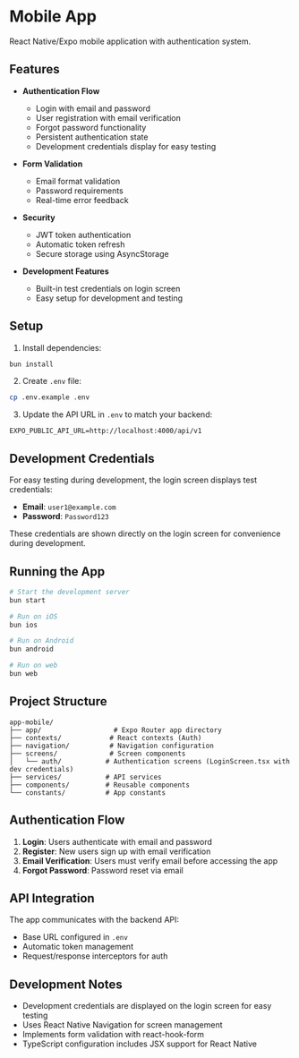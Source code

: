 # Mobile App

React Native/Expo mobile application with authentication system.

## Features

- **Authentication Flow**

  - Login with email and password
  - User registration with email verification
  - Forgot password functionality
  - Persistent authentication state
  - Development credentials display for easy testing

- **Form Validation**

  - Email format validation
  - Password requirements
  - Real-time error feedback

- **Security**

  - JWT token authentication
  - Automatic token refresh
  - Secure storage using AsyncStorage

- **Development Features**
  - Built-in test credentials on login screen
  - Easy setup for development and testing

## Setup

1. Install dependencies:

```bash
bun install
```

2. Create `.env` file:

```bash
cp .env.example .env
```

3. Update the API URL in `.env` to match your backend:

```
EXPO_PUBLIC_API_URL=http://localhost:4000/api/v1
```

## Development Credentials

For easy testing during development, the login screen displays test credentials:

- **Email**: `user1@example.com`
- **Password**: `Password123`

These credentials are shown directly on the login screen for convenience during development.

## Running the App

```bash
# Start the development server
bun start

# Run on iOS
bun ios

# Run on Android
bun android

# Run on web
bun web
```

## Project Structure

```
app-mobile/
├── app/                  # Expo Router app directory
├── contexts/            # React contexts (Auth)
├── navigation/          # Navigation configuration
├── screens/             # Screen components
│   └── auth/           # Authentication screens (LoginScreen.tsx with dev credentials)
├── services/           # API services
├── components/         # Reusable components
└── constants/          # App constants
```

## Authentication Flow

1. **Login**: Users authenticate with email and password
2. **Register**: New users sign up with email verification
3. **Email Verification**: Users must verify email before accessing the app
4. **Forgot Password**: Password reset via email

## API Integration

The app communicates with the backend API:

- Base URL configured in `.env`
- Automatic token management
- Request/response interceptors for auth

## Development Notes

- Development credentials are displayed on the login screen for easy testing
- Uses React Native Navigation for screen management
- Implements form validation with react-hook-form
- TypeScript configuration includes JSX support for React Native
